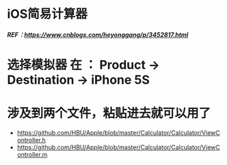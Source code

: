 # iOS简易计算器 
##### REF：https://www.cnblogs.com/heyonggang/p/3452817.html
# 选择模拟器 在 ： Product → Destination → iPhone 5S
# 涉及到两个文件，粘贴进去就可以用了
- https://github.com/HBU/Apple/blob/master/Calculator/Calculator/ViewController.h
- https://github.com/HBU/Apple/blob/master/Calculator/Calculator/ViewController.m


